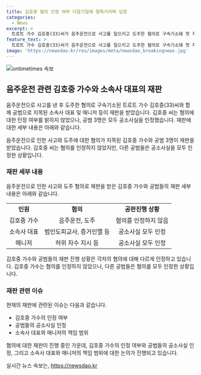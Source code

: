 ```yaml
---
title: 김호중 혐의 인정 여부 다음기일에 절뚝거리며 입정
categories:
  - News
excerpt: >
  트로트 가수 김호중(33)씨가 음주운전으로 사고를 일으키고 도주한 혐의로 구속기소돼 첫 재판에서 자신의 혐의를 인정하지 않았지만, 공범 3명은 모두 공소사실을 인정했다. 김 씨의 양복 차림 모습을 보인 채 법정에 들어서자 가족과 일부는 눈물을 보였고, 변호인은 다음 기일에 공소사실 인정 여부를 밝힐 것이라고 말했다. 김 씨는 술을 마신 후 운전 중 택시를 들이받고 도주한 혐의를 받으며, 매니저에게 대신 자수를 시키기도 했다. 함께 재판을 받는 소속사 대표와 본부장도 각각의 혐의를 받고 있다.
feature_text: >
  트로트 가수 김호중(33)씨가 음주운전으로 사고를 일으키고 도주한 혐의로 구속기소돼 첫 재판에서 자신의 혐의를 인정하지 않았지만, 공범 3명은 모두 공소사실을 인정했다. 김 씨의 양복 차림 모습을 보인 채 법정에 들어서자 가족과 일부는 눈물을 보였고, 변호인은 다음 기일에 공소사실 인정 여부를 밝힐 것이라고 말했다. 김 씨는 술을 마신 후 운전 중 택시를 들이받고 도주한 혐의를 받으며, 매니저에게 대신 자수를 시키기도 했다. 함께 재판을 받는 소속사 대표와 본부장도 각각의 혐의를 받고 있다.
image: 'https://newsdao.kr/res/images/meta/newsdao_breakingnews.jpg'
---
```


<p><img src="https://newsdao.kr/res/images/meta/newsdao_breakingnews.jpg" alt="ontimetimes 속보" /></p>

<h2 data-ke-size="size26">음주운전 관련 김호중 가수와 소속사 대표의 재판</h2>

<p>음주운전으로 사고를 낸 후 도주한 혐의로 구속기소된 트로트 가수 김호중(33)씨와 함께 공범으로 지목된 소속사 대표 및 매니저 등이 재판을 받았습니다. 김호중 씨는 혐의에 대한 인정 여부를 밝히지 않았으나, 공범 3명은 모두 공소사실을 인정했습니다. 재판에 대한 세부 내용은 아래와 같습니다.</p>

<p data-ke-size="size16">음주운전으로 인한 사고와 도주에 대한 혐의가 지목된 김호중 가수와 공범 3명이 재판을 받았습니다. 김호중 씨는 혐의를 인정하지 않았지만, 다른 공범들은 공소사실을 모두 인정한 상황입니다.</p>

<h3 data-ke-size="size24"><b>재판 세부 내용</b></h3>

<p>음주운전으로 인한 사고와 도주 혐의로 재판을 받은 김호중 가수와 공범들의 재판 세부 내용은 아래와 같습니다.</p>

<table>
  <tr>
    <td style="text-align: center; height: 17px;"><b>인원</b></td>
    <td style="text-align: center; height: 17px;"><b>혐의</b></td>
    <td style="text-align: center; height: 17px;"><b>공판진행 상황</b></td>
  </tr>
  <tr>
    <td style="text-align: center; height: 17px;">김호중 가수</td>
    <td style="text-align: center; height: 17px;">음주운전, 도주</td>
    <td style="text-align: center; height: 17px;">혐의를 인정하지 않음</td>
  </tr>
  <tr>
    <td style="text-align: center; height: 17px;">소속사 대표</td>
    <td style="text-align: center; height: 17px;">범인도피교사, 증거인멸 등</td>
    <td style="text-align: center; height: 17px;">공소사실 모두 인정</td>
  </tr>
  <tr>
    <td style="text-align: center; height: 17px;">매니저</td>
    <td style="text-align: center; height: 17px;">허위 자수 지시 등</td>
    <td style="text-align: center; height: 17px;">공소사실 모두 인정</td>
  </tr>
</table>

<p data-ke-size="size16">김호중 가수와 공범들의 재판 진행 상황은 각자의 혐의에 대해 다르게 인정하고 있습니다. 김호중 가수는 혐의를 인정하지 않았으나, 다른 공범들은 혐의를 모두 인정한 상황입니다.</p>

<h3 data-ke-size="size24"><b>재판 관련 이슈</b></h3>

<p>현재의 재판에 관련된 이슈는 다음과 같습니다.</p>

<ul>
  <li>김호중 가수의 인정 여부</li>
  <li>공범들의 공소사실 인정</li>
  <li>소속사 대표와 매니저의 책임 범위</li>
</ul>

<p data-ke-size="size16">혐의에 대한 재판이 진행 중인 가운데, 김호중 가수의 인정 여부와 공범들의 공소사실 인정, 그리고 소속사 대표와 매니저의 책임 범위에 대한 논의가 진행되고 있습니다.</p>
실시간 뉴스 속보는, <a href="https://newsdao.kr" rel="dofollow">https://newsdao.kr</a>


